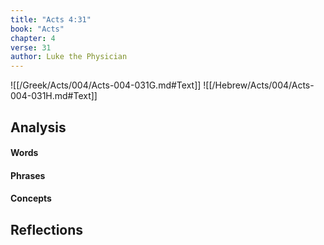 ```yaml
---
title: "Acts 4:31"
book: "Acts"
chapter: 4
verse: 31
author: Luke the Physician
---
```

![[/Greek/Acts/004/Acts-004-031G.md#Text]]
![[/Hebrew/Acts/004/Acts-004-031H.md#Text]]

## Analysis

#### Words

#### Phrases

#### Concepts

## Reflections
